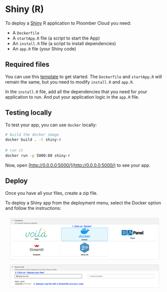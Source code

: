 # Shiny (R)

To deploy a [Shiny](https://shiny.posit.co/py/docs/overview.html) R application to Ploomber Cloud you need:

- A `Dockerfile`
- A `startApp.R` file (a script to start the App)
- An `install.R` file (a script to install dependencies)
- An `app.R` file (your Shiny code)

## Required files

You can use this [template](https://github.com/ploomber/doc/blob/main/examples/shiny-r/shiny-r-data-visualization) to get started. The `Dockerfile` and `startApp.R` will remain the same, but you need to modify `install.R` and `app.R`.

In the `install.R` file, add all the dependencies that you need for your application to run. And put your application logic in the `app.R` file.


## Testing locally

To test your app, you can use `docker` locally:

```sh
# build the docker image
docker build . -t shiny-r

# run it
docker run -p 5000:80 shiny-r
```

Now, open [http://0.0.0.0:5000/](http://0.0.0.0:5000/) to see your app.


## Deploy

Once you have all your files, create a zip file.

To deploy a Shiny app from the deployment menu, select the Docker option and follow the instructions:

![](../static/docker.png)